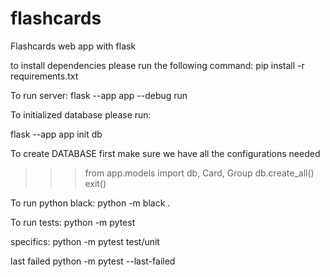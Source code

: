 # flashcards
Flashcards web app with flask

to install dependencies please run the following command:
  pip install -r requirements.txt

To run server:
  flask --app app --debug run

To initialized database please run:

  flask --app app init db

To create DATABASE
first make sure we have all the configurations needed
>>> from app.models import db, Card, Group
>>> db.create_all()
>>> exit()


To run python black:
   python -m black .


To run tests:
python -m pytest

specifics:
python -m pytest test/unit


last failed
python -m pytest --last-failed
